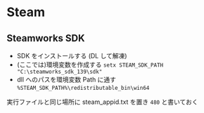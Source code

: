 # Steam

## Steamworks SDK 
* SDK をインストールする (DL して解凍)
* (ここでは)環境変数を作成する ``setx STEAM_SDK_PATH "C:\steamworks_sdk_139\sdk"``
* dll へのパスを環境変数 Path に通す ``%STEAM_SDK_PATH%\redistributable_bin\win64``

実行ファイルと同じ場所に steam_appid.txt を置き ``480`` と書いておく